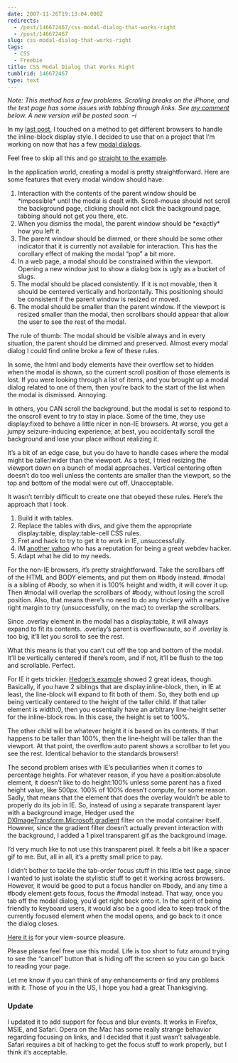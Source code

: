 ```yaml
---
date: 2007-11-26T19:13:04.000Z
redirects:
  - /post/146672467/css-modal-dialog-that-works-right
  - /post/146672467
slug: css-modal-dialog-that-works-right
tags:
  - CSS
  - Freebie
title: CSS Modal Dialog that Works Right
tumblrid: 146672467
type: text
---
```

<p><em>Note: This method has a few problems.  Scrolling breaks on the iPhone, and the test page has some issues with tabbing through links.  See <a href="http://foohack.com/2007/11/css-modal-dialog-that-works-right/#comment-422">my comment</a> below.  A new version will be posted soon. &ndash;i</em></p>

<p>In my <a title="Cross Browser Support for inline-block Styling" href="http://foohack.com/2007/11/cross-browser-support-for-inline-block-styling/">last post</a>, I touched on a method to get different browsers to handle the inline-block display style.  I decided to use that on a project that I&rsquo;m working on now that has a few <a href="http://en.wikipedia.org/wiki/Modal_dialog">modal dialogs</a>.</p>

<p>Feel free to skip all this and go <a href="http://foohack.com/tests/vertical-align/dialog.html">straight to the example</a>.</p>

<p>In the application world, creating a modal is pretty straightforward.  Here are some features that every modal window should have:</p>

<ol><li>Interaction with the contents of the parent window should be *impossible* until the modal is dealt with.  Scroll-mouse should not scroll the background page, clicking should not click the background page, tabbing should not get you there, etc.</li>
    <li>When you dismiss the modal, the parent window should be *exactly* how you left it.</li>
    <li>The parent window should be dimmed, or there should be some other indicator that it is currently not available for interaction.  This has the corollary effect of making the modal &ldquo;pop&rdquo; a bit more.</li>
    <li>In a web page, a modal should be constrained within the viewport.  Opening a new window just to show a dialog box is ugly as a bucket of slugs.</li>
    <li>The modal should be placed consistently.  If it is not movable, then it should be centered vertically and horizontally.  This positioning should be consistent if the parent window is resized or moved.</li>
    <li>The modal should be smaller than the parent window.  If the viewport is resized smaller than the modal, then scrollbars should appear that allow the user to see the rest of the modal.</li>
</ol><p>The rule of thumb: The modal should be visible always and in every situation, the parent should be dimmed and preserved.  Almost every modal dialog I could find online broke a few of these rules.</p>

<p>In some, the html and body elements have their overflow set to hidden when the modal is shown, so the current scroll position of those elements is lost.  If you were looking through a list of items, and you brought up a modal dialog related to one of them, then you&rsquo;re back to the start of the list when the modal is dismissed. Annoying.</p>

<p>In others,  you CAN scroll the background, but the modal is set to respond to the onscroll event to try to stay in place.  Some of the time, they use display:fixed to behave a little nicer in non-IE browsers.  At worse, you get a jumpy seizure-inducing experience; at best, you accidentally scroll the background and lose your place without realizing it.</p>

<p>It&rsquo;s a bit of an edge case, but you do have to handle cases where the modal might be taller/wider than the viewport.  As a test, I tried resizing the viewport down on a bunch of modal approaches.  Vertical centering often doesn&rsquo;t do too well unless the contents are smaller than the viewport, so the top and bottom of the modal were cut off.  Unacceptable.</p>

<p>It wasn&rsquo;t terribly difficult to create one that obeyed these rules.  Here&rsquo;s the approach that I took.</p>

<ol><li>Build it with tables.</li>
    <li>Replace the tables with divs, and give them the appropriate display:table, display:table-cell CSS rules.</li>
    <li>Fret and hack to try to get it to work in IE, unsuccessfully.</li>
    <li>IM <a href="http://hedgerwow.com">another yahoo</a> who has a reputation for being a great webdev hacker.</li>
    <li>Adapt what he did to my needs.</li>
</ol><p>For the non-IE browsers, it&rsquo;s pretty straightforward.  Take the scrollbars off of the HTML and BODY elements, and put them on #body instead.  #modal is a sibling of #body, so when it is 100% height and width, it will cover it up.  Then #modal will overlap the scrollbars of #body, without losing the scroll position.  Also, that means there&rsquo;s no need to do any trickery with a negative right margin to try (unsuccessfully, on the mac) to overlap the scrollbars.</p>

<p>Since .overlay element in the modal has a display:table, it will always expand to fit its contents.  .overlay&rsquo;s parent is overflow:auto, so if .overlay is too big, it&rsquo;ll let you scroll to see the rest.</p>

<p>What this means is that you can&rsquo;t cut off the top and bottom of the modal. It&rsquo;ll be vertically centered if there&rsquo;s room, and if not, it&rsquo;ll be flush to the top and scrollable.  Perfect.</p>

<p>For IE it gets trickier.  <a href="http://www.hedgerwow.com/temp/css-vertical-align-center-overlay.html">Hedger&rsquo;s example</a> showed 2 great ideas, though.  Basically, if you have 2 siblings that are display:inline-block, then, in IE at least, the line-block will expand to fit both of them.  So, they both end up being vertically centered to the height of the taller child.  If that taller element is width:0, then you essentially have an arbitrary line-height setter for the inline-block row.  In this case, the height is set to 100%.</p>

<p>The other child will be whatever height it is based on its contents.  If that happens to be taller than 100%, then the line-height will be taller than the viewport.  At that point, the overflow:auto parent shows a scrollbar to let you see the rest.  Identical behavior to the standards browsers!</p>

<p>The second problem arises with IE&rsquo;s peculiarities when it comes to percentage heights.  For whatever reason, if you have a position:absolute element, it doesn&rsquo;t like to do height:100% unless some parent has a fixed height value, like 500px.  100% of 100% doesn&rsquo;t compute, for some reason.  Sadly, that means that the element that does the overlay wouldn&rsquo;t be able to properly do its job in IE.  So, instead of using a separate transparent layer with a background image, Hedger used the <a href="http://msdn2.microsoft.com/en-us/library/ms532997.aspx">DXImageTransform.Microsoft.gradient</a> filter on the modal container itself.  However, since the gradient filter doesn&rsquo;t actually prevent interaction with the background, I added a 1 pixel transparent gif as the background image.</p>

<p>I&rsquo;d very much like to not use this transparent pixel.  It feels a bit like a spacer gif to me.  But, all in all, it&rsquo;s a pretty small price to pay.</p>

<p>I didn&rsquo;t bother to tackle the tab-order focus stuff in this little test page, since I wanted to just isolate the stylistic stuff to get it working across browsers.  However, it would be good to put a focus handler on #body, and any time a #body element gets focus, focus the #modal instead.  That way, once you tab off the modal dialog, you&rsquo;d get right back onto it.  In the spirit of being friendly to keyboard users, it would also be a good idea to keep track of the currently focused element when the modal opens, and go back to it once the dialog closes.</p>

<p><a href="http://foohack.com/tests/vertical-align/dialog.html">Here it is</a> for your view-source pleasure.</p>

<p>Please please feel free use this modal.  Life is too short to futz around trying to see the &ldquo;cancel&rdquo; button that is hiding off the screen so you can go back to reading your page.</p>

<p>Let me know if you can think of any enhancements or find any problems with it.  Those of you in the US, I hope you had a great Thanksgiving.</p>

<h3>Update</h3>

<p>I updated it to add support for focus and blur events.  It works in Firefox, MSIE, and Safari. Opera on the Mac has some really strange behavior regarding focusing on links, and I decided that it just wasn&rsquo;t salvageable.  Safari requires a bit of hacking to get the focus stuff to work properly, but I think it&rsquo;s acceptable.</p>
